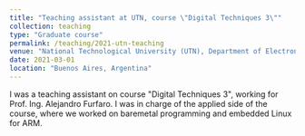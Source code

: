 ```yaml
---
title: "Teaching assistant at UTN, course \"Digital Techniques 3\""
collection: teaching
type: "Graduate course"
permalink: /teaching/2021-utn-teaching
venue: "National Technological University (UTN), Department of Electronics"
date: 2021-03-01
location: "Buenos Aires, Argentina"
---
```


I was a teaching assistant on course "Digital Techniques 3", working for Prof. Ing. Alejandro Furfaro. I was in charge of the applied side of the course, where we worked on baremetal programming and embedded Linux for ARM.